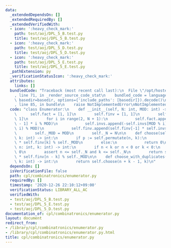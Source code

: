 ```yaml
---
data:
  _extendedDependsOn: []
  _extendedRequiredBy: []
  _extendedVerifiedWith:
  - icon: ':heavy_check_mark:'
    path: test/aoj/DPL_5_B.test.py
    title: test/aoj/DPL_5_B.test.py
  - icon: ':heavy_check_mark:'
    path: test/aoj/DPL_5_D.test.py
    title: test/aoj/DPL_5_D.test.py
  - icon: ':heavy_check_mark:'
    path: test/aoj/DPL_5_E.test.py
    title: test/aoj/DPL_5_E.test.py
  _pathExtension: py
  _verificationStatusIcon: ':heavy_check_mark:'
  attributes:
    links: []
  bundledCode: "Traceback (most recent call last):\n  File \"/opt/hostedtoolcache/Python/3.9.1/x64/lib/python3.9/site-packages/onlinejudge_verify/documentation/build.py\"\
    , line 71, in _render_source_code_stat\n    bundled_code = language.bundle(stat.path,\
    \ basedir=basedir, options={'include_paths': [basedir]}).decode()\n  File \"/opt/hostedtoolcache/Python/3.9.1/x64/lib/python3.9/site-packages/onlinejudge_verify/languages/python.py\"\
    , line 85, in bundle\n    raise NotImplementedError\nNotImplementedError\n"
  code: "class Enumerator:\n    def __init__(self, N: int, MOD: int) -> None:\n  \
    \      self.fact = [1, 1]\n        self.finv = [1, 1]\n        self.invs = [0,\
    \ 1]\n        for i in range(2, N + 1):\n            self.fact.append(self.fact[i\
    \ - 1] * i % MOD)\n            self.invs.append(-self.invs[MOD % i] * (MOD //\
    \ i) % MOD)\n            self.finv.append(self.finv[-1] * self.invs[-1] % MOD)\n\
    \        self._MOD = MOD\n        self._N = N\n\n    def choose(self, n: int,\
    \ k: int) -> int:\n        if p := self.permutate(n, k):\n            return p\
    \ * self.finv[k] % self._MOD\n        else:\n            return 0\n\n    def permutate(self,\
    \ n: int, k: int) -> int:\n        if n < k or n < 0 or k < 0:\n            return\
    \ 0\n        assert n <= self._N and k <= self._N\n        return self.fact[n]\
    \ * self.finv[n - k] % self._MOD\n\n    def choose_with_duplicates(self, n: int,\
    \ k: int) -> int:\n        return self.choose(n + k - 1, k)\n"
  dependsOn: []
  isVerificationFile: false
  path: cpl/combinatronics/enumerator.py
  requiredBy: []
  timestamp: '2020-12-26 22:10:12+09:00'
  verificationStatus: LIBRARY_ALL_AC
  verifiedWith:
  - test/aoj/DPL_5_B.test.py
  - test/aoj/DPL_5_E.test.py
  - test/aoj/DPL_5_D.test.py
documentation_of: cpl/combinatronics/enumerator.py
layout: document
redirect_from:
- /library/cpl/combinatronics/enumerator.py
- /library/cpl/combinatronics/enumerator.py.html
title: cpl/combinatronics/enumerator.py
---
```

